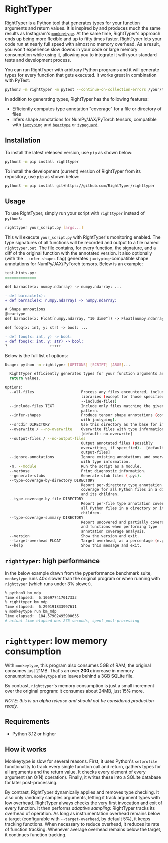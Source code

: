 # RightTyper

RightTyper is a Python tool that generates types for your function
arguments and return values. It is inspired by and produces much the
same results as Instagram's [`monkeytype`](https://github.com/Instagram/MonkeyType).  At the same time,
RightTyper's approach ends up being more flexible and up to fifty
times faster. RightTyper lets your code run at nearly full speed with
almost no memory overhead. As a result, you won't experience slow
downs in your code or large memory consumption while using it,
allowing you to integrate it with your standard tests and development
process.

You can run RightTyper with arbitrary Python programs and it will generate
types for every function that gets executed. It works great in combination with PyTest:

```bash
python3 -m righttyper -m pytest --continue-on-collection-errors /your/test/dir
```

In addition to generating types, RightTyper has the following features:

* Efficiently computes type annotation "coverage" for a file or directory of files
* Infers shape annotations for NumPy/JAX/PyTorch tensors, compatible with [`jaxtyping`](https://docs.kidger.site/jaxtyping/) and [`beartype`](https://github.com/beartype/beartype) or [`typeguard`](https://typeguard.readthedocs.io/en/latest/).


## Installation

To install the latest released version, use `pip` as shown below:

```bash
python3 -m pip install righttyper
```

To install the development (current) version of RightTyper from its repository,
use `pip` as shown below:

```bash
python3 -m pip install git+https://github.com/RightTyper/righttyper
```

## Usage

To use RightTyper, simply run your script with `righttyper` instead of `python3`:

```bash
righttyper your_script.py [args...]
```

This will execute `your_script.py` with RightTyper's monitoring
enabled. The type signatures of all functions will be recorded and
output to a file named `righttyper.out`. The file contains, for every
function, the signature, and a diff of the original function with the
annotated version. It also optionally (with the `--infer-shapes` flag)
generates `jaxtyping`-compatible shape
annotations for NumPy/JAX/PyTorch tensors. Below is an example:

```diff
test-hints.py:
==============

def barnacle(x: numpy.ndarray) -> numpy.ndarray: ...

- def barnacle(x):
+ def barnacle(x: numpy.ndarray) -> numpy.ndarray:

# Shape annoations
@beartype
def barnacle(x: Float[numpy.ndarray, "10 dim0"]) -> Float[numpy.ndarray, "dim0"]: ...

def fooq(x: int, y: str) -> bool: ...

- def fooq(x: int, y) -> bool:
+ def fooq(x: int, y: str) -> bool:
?                   +++++
```

Below is the full list of options:

```bash
Usage: python -m righttyper [OPTIONS] [SCRIPT] [ARGS]...

  RightTyper efficiently generates types for your function arguments and
  return values.

Options:
  --all-files                     Process any files encountered, including in
                                  libraries (except for those specified in
                                  --include-files)
  --include-files TEXT            Include only files matching the given regex
                                  pattern.
  --infer-shapes                  Produce tensor shape annotations (compatible
                                  with jaxtyping).
  --srcdir DIRECTORY              Use this directory as the base for imports.
  --overwrite / --no-overwrite    Overwrite files with type information.
                                  [default: no-overwrite]
  --output-files / --no-output-files
                                  Output annotated files (possibly
                                  overwriting, if specified).  [default: no-
                                  output-files]
  --ignore-annotations            Ignore existing annotations and overwrite
                                  with type information.
  -m, --module                    Run the script as a module.
  --verbose                       Print diagnostic information.
  --generate-stubs                Generate stub files (.pyi).
  --type-coverage-by-directory DIRECTORY
                                  Report per-directory type annotation
                                  coverage for all Python files in a directory
                                  and its children.
  --type-coverage-by-file DIRECTORY
                                  Report per-file type annotation coverage for
                                  all Python files in a directory or its
                                  children.
  --type-coverage-summary DIRECTORY
                                  Report uncovered and partially covered files
                                  and functions when performing type
                                  annotation coverage analysis.
  --version                       Show the version and exit.
  --target-overhead FLOAT         Target overhead, as a percentage (e.g., 5).
  --help                          Show this message and exit.
```

## `righttyper`: high performance

In the below example drawn from the pyperformance benchmark suite,
`monkeytype` runs 40x slower than the original program or when
running with `righttyper` (which runs under 3% slower).

```bash
% python3 bm_mdp          
Time elapsed:  6.106977417017333
% righttyper bm_mdp
Time elapsed:  6.299191833997611
% monkeytype run bm_mdp
Time elapsed:  184.57902495900635
# actual time elapsed was 275 seconds, spent post-processing
```

# `righttyper`: low memory consumption

With `monkeytype`, this program also consumes 5GB of RAM; the original
consumes just 21MB. That's an over **200x** increase in memory
consumption. `monkeytype` also leaves behind a 3GB SQLite file.

By contrast, `righttyper`'s memory consumption is just a small
increment over the original program: it consumes about 24MB, just 15%
more.

_NOTE: this is an alpha release and should not be considered production ready._

## Requirements

- Python 3.12 or higher

## How it works

Monkeytype is slow for several reasons. First, it uses Python's `setprofile` functionality
to track every single function call and return, gathers types for all
arguments and the return value. It checks every element of every argument (an O(N) operation).
Finally, it writes these into a SQLite database for later post-processing.

By contrast, RightTyper dynamically applies and removes type checking. It also only randomly samples arguments, letting
it track argument types with low overhead. RightTyper always checks the very first invocation and exit of every function.
It then performs _adaptive sampling_: RightTyper tracks its overhead of operation.
As long as instrumentation overhead remains below a target (configurable with `--target-overhead`, by default 5\%),
it keeps tracking functions. When necessary to reduce overhead, it reduces its rate of function tracking. Whenever
average overhead remains below the target, it continues function tracking.
